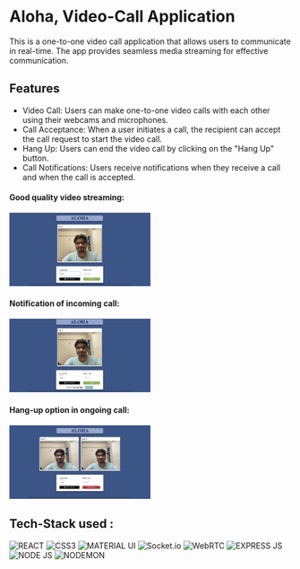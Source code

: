 # Aloha, Video-Call Application

This is a one-to-one video call application that allows users to communicate in real-time. The app provides seamless media streaming for effective communication.

## Features

* Video Call: Users can make one-to-one video calls with each other using their webcams and microphones.
* Call Acceptance: When a user initiates a call, the recipient can accept the call request to start the video call.
* Hang Up: Users can end the video call by clicking on the "Hang Up" button.
* Call Notifications: Users receive notifications when they receive a call and when the call is accepted.

#### Good quality video streaming:
<img src="Aloha_ss/ss1.png" alt="Alt text" width=50% >

#### Notification of incoming call:
<img src="Aloha_ss/ss2.png" alt="Alt text" width=50% >

#### Hang-up option in ongoing call:
<img src="Aloha_ss/ss3.png" alt="Alt text" width=50%>

## Tech-Stack used :

  ![REACT](https://img.shields.io/badge/React-20232A?style=for-the-badge&logo=react&logoColor=61DAFB)
  ![CSS3](https://img.shields.io/badge/CSS3-1572B6?style=for-the-badge&logo=css3&logoColor=white)
  ![MATERIAL UI](https://img.shields.io/badge/Material%20UI-007FFF?style=for-the-badge&logo=mui&logoColor=white)
  ![Socket.io](https://img.shields.io/badge/Socket.io-black?style=for-the-badge&logo=socket.io&badgeColor=010101)
  ![WebRTC](https://a11ybadges.com/badge?logo=webrtc)
  ![EXPRESS JS](https://img.shields.io/badge/Express.js-000000?style=for-the-badge&logo=express&logoColor=white)
  ![NODE JS](https://img.shields.io/badge/Node.js-339933.svg?style=for-the-badge&logo=nodedotjs&logoColor=white)
  ![NODEMON](https://img.shields.io/badge/Nodemon-76D04B.svg?style=for-the-badge&logo=Nodemon&logoColor=white)
